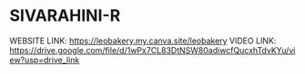 # SIVARAHINI-R
WEBSITE LINK:
https://leobakery.my.canva.site/leobakery
VIDEO LINK:
https://drive.google.com/file/d/1wPx7CL83DtNSW80adiwcfQucxhTdvKYu/view?usp=drive_link
